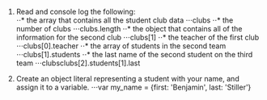 1. Read and console log the following:  
⋅⋅* the array that contains all the student club data
⋅⋅⋅clubs
⋅⋅* the number of clubs
⋅⋅⋅clubs.length 
⋅⋅* the object that contains all of the information for the second club
⋅⋅⋅clubs[1]
⋅⋅* the teacher of the first club
⋅⋅⋅clubs[0].teacher
⋅⋅* the array of students in the second team
⋅⋅⋅clubs[1].students
⋅⋅* the last name of the second student on the third team
⋅⋅⋅clubsclubs[2].students[1].last

2. Create an object literal representing a student with your name, and assign it to a variable.
⋅⋅⋅var my_name = {first: 'Benjamin', last: 'Stiller'}
